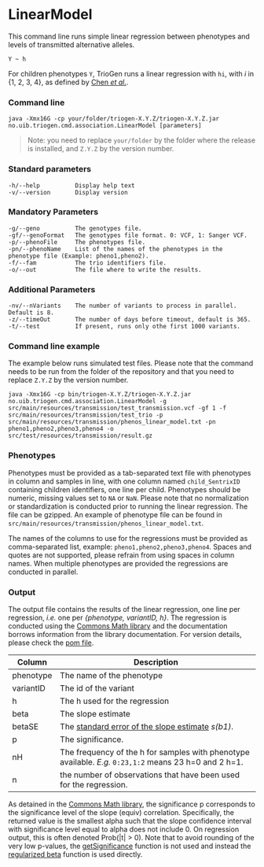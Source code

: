 # LinearModel

This command line runs simple linear regression between phenotypes and levels of transmitted alternative alleles.

```
Y ~ h
```

For children phenotypes `Y`, TrioGen runs a linear regression with `hi`, with _i_ in {1, 2, 3, 4}, as defined by [Chen _et al._](https://doi.org/10.1101/737106).

### Command line

```
java -Xmx16G -cp your/folder/triogen-X.Y.Z/triogen-X.Y.Z.jar no.uib.triogen.cmd.association.LinearModel [parameters]
```

> Note: you need to replace `your/folder` by the folder where the release is installed, and `Z.Y.Z` by the version number.


### Standard parameters

```
-h/--help          Display help text
-v/--version       Display version
```


### Mandatory Parameters

```
-g/--geno          The genotypes file.
-gf/--genoFormat   The genotypes file format. 0: VCF, 1: Sanger VCF.
-p/--phenoFile     The phenotypes file.
-pn/--phenoName    List of the names of the phenotypes in the phenotype file (Example: pheno1,pheno2).
-f/--fam           The trio identifiers file.
-o/--out           The file where to write the results.
```


### Additional Parameters

```
-nv/--nVariants    The number of variants to process in parallel. Default is 8.
-z/--timeOut       The number of days before timeout, default is 365.
-t/--test          If present, runs only othe first 1000 variants.
```

### Command line example

The example below runs simulated test files. Please note that the command needs to be run from the folder of the repository and that you need to replace `Z.Y.Z` by the version number.

```
java -Xmx16G -cp bin/triogen-X.Y.Z/triogen-X.Y.Z.jar no.uib.triogen.cmd.association.LinearModel -g src/main/resources/transmission/test_transmission.vcf -gf 1 -f src/main/resources/transmission/test_trio -p src/main/resources/transmission/phenos_linear_model.txt -pn pheno1,pheno2,pheno3,pheno4 -o src/test/resources/transmission/result.gz
```


### Phenotypes

Phenotypes must be provided as a tab-separated text file with phenotypes in column and samples in line, with one column named `child_SentrixID` containing children identifiers, one line per child. Phenotypes should be numeric, missing values set to `NA` or `NaN`. Please note that no normalization or standardization is conducted prior to running the linear regression. The file can be gzipped.
An example of phenotype file can be found in `src/main/resources/transmission/phenos_linear_model.txt`.

The names of the columns to use for the regressions must be provided as comma-separated list, example: `pheno1,pheno2,pheno3,pheno4`. Spaces and quotes are not supported, please refrain from using spaces in column names. When multiple phenotypes are provided the regressions are conducted in parallel.


### Output

The output file contains the results of the linear regression, one line per regression, _i.e._ one per _{phenotype, variantID, h}_. The regression is conducted using the [Commons Math library](http://commons.apache.org/proper/commons-math/) and the documentation borrows information from the library documentation. For version details, please check the [pom file](https://github.com/mvaudel/trioGen/blob/master/pom.xml). 

| Column | Description |
| ------ | ----------- |
| phenotype | The name of the phenotype |
| variantID | The id of the variant |
| h | The h used for the regression |
| beta | The slope estimate |
| betaSE | The [standard error of the slope estimate](http://www.xycoon.com/standerrorb(1).htm) _s(b1)_. |
| p | The significance. |
| nH | The frequency of the h for samples with phenotype available. _E.g._ `0:23,1:2` means 23 h=0 and 2 h=1. |
| n | the number of observations that have been used for the regression. |

As detained in the [Commons Math library](http://commons.apache.org/proper/commons-math/javadocs/api-3.6/org/apache/commons/math3/stat/regression/SimpleRegression.html#getSignificance()), the significance p corresponds to the significance level of the slope (equiv) correlation. Specifically, the returned value is the smallest alpha such that the slope confidence interval with significance level equal to alpha does not include 0. On regression output, this is often denoted Prob(|t| > 0). Note that to avoid rounding of the very low p-values, the [getSignificance](http://commons.apache.org/proper/commons-math/javadocs/api-3.6/org/apache/commons/math3/stat/regression/SimpleRegression.html#getSignificance()) function is not used and instead the [regularized beta](http://commons.apache.org/proper/commons-math/javadocs/api-3.6/org/apache/commons/math3/special/Beta.html#regularizedBeta(double,%20double,%20double,%20double)) function is used directly.



